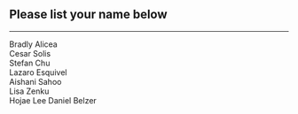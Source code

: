 ## Please list your name below
--------------------------------------------------------------------------------------------------------------------------------------
Bradly Alicea\
Cesar Solis\
Stefan Chu\
Lazaro Esquivel\
Aishani Sahoo\
Lisa Zenku\
Hojae Lee
Daniel Belzer
